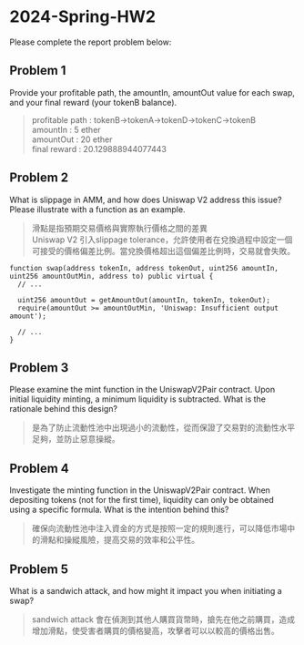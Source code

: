 # 2024-Spring-HW2

Please complete the report problem below:

## Problem 1
Provide your profitable path, the amountIn, amountOut value for each swap, and your final reward (your tokenB balance).

> profitable path : tokenB-\>tokenA-\>tokenD-\>tokenC-\>tokenB\
> amountIn : 5 ether\
> amountOut : 20 ether\
> final reward : 20.129888944077443 

## Problem 2
What is slippage in AMM, and how does Uniswap V2 address this issue? Please illustrate with a function as an example.

> 滑點是指預期交易價格與實際執行價格之間的差異\
> Uniswap V2 引入slippage tolerance，允許使用者在兌換過程中設定一個可接受的價格偏差比例。當兌換價格超出這個偏差比例時，交易就會失敗。

```solidity
function swap(address tokenIn, address tokenOut, uint256 amountIn, uint256 amountOutMin, address to) public virtual {
  // ... 

  uint256 amountOut = getAmountOut(amountIn, tokenIn, tokenOut);
  require(amountOut >= amountOutMin, 'Uniswap: Insufficient output amount');

  // ... 
}
```

## Problem 3
Please examine the mint function in the UniswapV2Pair contract. Upon initial liquidity minting, a minimum liquidity is subtracted. What is the rationale behind this design?

> 是為了防止流動性池中出現過小的流動性，從而保證了交易對的流動性水平足夠，並防止惡意操縱。

## Problem 4
Investigate the minting function in the UniswapV2Pair contract. When depositing tokens (not for the first time), liquidity can only be obtained using a specific formula. What is the intention behind this?

> 確保向流動性池中注入資金的方式是按照一定的規則進行，可以降低市場中的滑點和操縱風險，提高交易的效率和公平性。

## Problem 5
What is a sandwich attack, and how might it impact you when initiating a swap?

> sandwich attack 會在偵測到其他人購買貨幣時，搶先在他之前購買，造成增加滑點，使受害者購買的價格變高，攻擊者可以以較高的價格出售。

